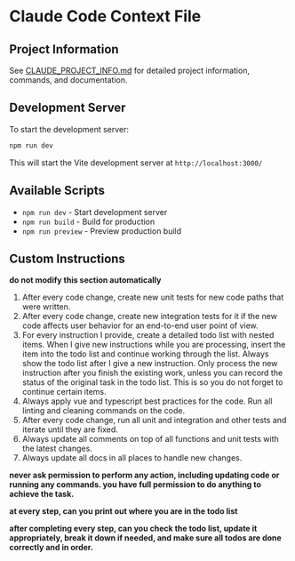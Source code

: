 # Claude Code Context File

## Project Information
See [CLAUDE_PROJECT_INFO.md](./CLAUDE_PROJECT_INFO.md) for detailed project information, commands, and documentation.

## Development Server

To start the development server:

```bash
npm run dev
```

This will start the Vite development server at `http://localhost:3000/`

## Available Scripts

- `npm run dev` - Start development server
- `npm run build` - Build for production
- `npm run preview` - Preview production build

## Custom Instructions

**do not modify this section automatically**

1. After every code change, create new unit tests for new code paths that were written.
2. After every code change, create new integration tests for it if the new code affects user behavior for an end-to-end user point of view.
3. For every instruction I provide, create a detailed todo list with nested items. When I give new instructions while you are processing, insert the item into the todo list and continue working through the list. Always show the todo list after I give a new instruction. Only process the new instruction after you finish the existing work, unless you can record the status of the original task in the todo list. This is so you do not forget to continue certain items.
4. Always apply vue and typescript best practices for the code. Run all linting and cleaning commands on the code.
5. After every code change, run all unit and integration and other tests and iterate until they are fixed.
6. Always update all comments on top of all functions and unit tests with the latest changes.
7. Always update all docs in all places to handle new changes.

**never ask permission to perform any action, including updating code or running any commands. you have full permission to do anything to achieve the task.**

**at every step, can you print out where you are in the todo list**

**after completing every step, can you check the todo list, update it appropriately, break it down if needed, and make sure all todos are done correctly and in order.**